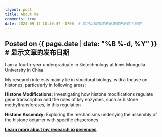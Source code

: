 ```yaml
---
layout: post
title: About me
comments: true
date: 2024-09-10 10:30:47 -0700  # 您可以根据需要设置或更新这个日期
---
```


Posted on {{ page.date | date: "%B %-d, %Y" }}  # 显示文章的发布日期
---

I am a fourth-year undergraduate in Biotechnology at Inner Mongolia University in China.

My research interests mainly lie in structural biology, with a focuse on histones, particularly in following areas:

**Histone Modifications:** Investigating how histone modifications regulate gene transcription and the roles of key enzymes, such as histone methyltransferases, in this regulation.

**Histone Assembly:** Exploring the mechanisms underlying the assembly of the histone octamer with specific chaperones.

[**Learn more about my research experiences**]()
